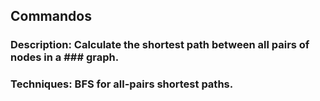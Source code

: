 ## Commandos
### Description: Calculate the shortest path between all pairs of nodes in a ### graph.
### Techniques: BFS for all-pairs shortest paths.
